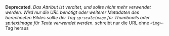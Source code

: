 __Deprecated__. *Das Attribut ist veraltet, und sollte nicht mehr verwendet werden. Wird nur die URL benötigt oder weiterer Metadaten des berechneten Bildes sollte der Tag `sp:scaleimage` für Thumbnails oder sp:textimage für Texte verwendet werden.*
schreibt nur die URL ohne `<img>`-Tag heraus